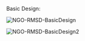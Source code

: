 Basic Design:

![NGO-RMSD-BasicDesign](https://github.com/user-attachments/assets/4f79db38-ed80-4b56-8e89-f4c00edb19a9)

![NGO-RMSD-BasicDesign2](https://github.com/user-attachments/assets/c238941e-64c6-4f05-b9cb-06e60718a8be)

